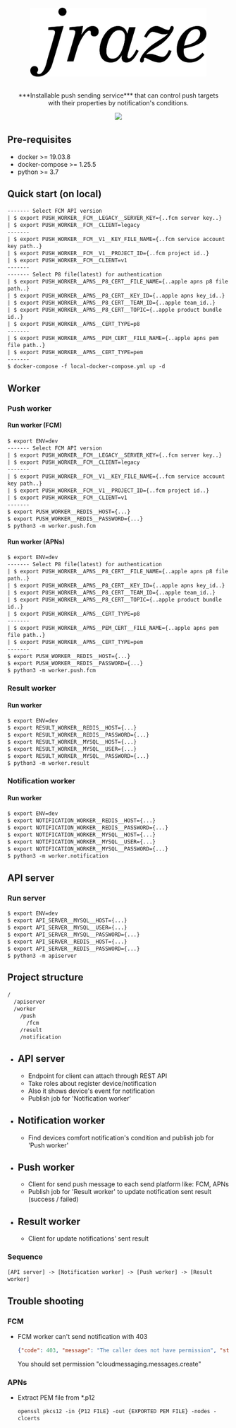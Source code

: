 <div align="center">
  <br/>
  <img src="./docs/image/jraze-logo.png" width="400"/>
  <br/>
  <br/>
  <p>
    ***Installable push sending service*** that can control push targets  <br/>
    with their properties by notification's conditions.  
  </p>
  <p>
    <a href="https://github.com/pjongy/jraze/blob/master/LICENSE">
      <img src="https://img.shields.io/badge/license-MIT-blue.svg"/>
    </a>
  </p>
</div>


## Pre-requisites
- docker >= 19.03.8
- docker-compose >= 1.25.5
- python >= 3.7

## Quick start (on local)
```
------- Select FCM API version
| $ export PUSH_WORKER__FCM__LEGACY__SERVER_KEY={..fcm server key..}
| $ export PUSH_WORKER__FCM__CLIENT=legacy
-------
| $ export PUSH_WORKER__FCM__V1__KEY_FILE_NAME={..fcm service account key path..}
| $ export PUSH_WORKER__FCM__V1__PROJECT_ID={..fcm project id..}
| $ export PUSH_WORKER__FCM__CLIENT=v1
-------
------- Select P8 file(latest) for authentication
| $ export PUSH_WORKER__APNS__P8_CERT__FILE_NAME={..apple apns p8 file path..}
| $ export PUSH_WORKER__APNS__P8_CERT__KEY_ID={..apple apns key_id..}
| $ export PUSH_WORKER__APNS__P8_CERT__TEAM_ID={..apple team_id..}
| $ export PUSH_WORKER__APNS__P8_CERT__TOPIC={..apple product bundle id..}
| $ export PUSH_WORKER__APNS__CERT_TYPE=p8
-------
| $ export PUSH_WORKER__APNS__PEM_CERT__FILE_NAME={..apple apns pem file path..}
| $ export PUSH_WORKER__APNS__CERT_TYPE=pem
-------
$ docker-compose -f local-docker-compose.yml up -d
```

## Worker

### Push worker
#### Run worker (FCM)
```
$ export ENV=dev
------- Select FCM API version
| $ export PUSH_WORKER__FCM__LEGACY__SERVER_KEY={..fcm server key..}
| $ export PUSH_WORKER__FCM__CLIENT=legacy
-------
| $ export PUSH_WORKER__FCM__V1__KEY_FILE_NAME={..fcm service account key path..}
| $ export PUSH_WORKER__FCM__V1__PROJECT_ID={..fcm project id..}
| $ export PUSH_WORKER__FCM__CLIENT=v1
-------
$ export PUSH_WORKER__REDIS__HOST={...}
$ export PUSH_WORKER__REDIS__PASSWORD={...}
$ python3 -m worker.push.fcm
```

#### Run worker (APNs)
```
$ export ENV=dev
------- Select P8 file(latest) for authentication
| $ export PUSH_WORKER__APNS__P8_CERT__FILE_NAME={..apple apns p8 file path..}
| $ export PUSH_WORKER__APNS__P8_CERT__KEY_ID={..apple apns key_id..}
| $ export PUSH_WORKER__APNS__P8_CERT__TEAM_ID={..apple team_id..}
| $ export PUSH_WORKER__APNS__P8_CERT__TOPIC={..apple product bundle id..}
| $ export PUSH_WORKER__APNS__CERT_TYPE=p8
-------
| $ export PUSH_WORKER__APNS__PEM_CERT__FILE_NAME={..apple apns pem file path..}
| $ export PUSH_WORKER__APNS__CERT_TYPE=pem
-------
$ export PUSH_WORKER__REDIS__HOST={...}
$ export PUSH_WORKER__REDIS__PASSWORD={...}
$ python3 -m worker.push.fcm
```

### Result worker
#### Run worker
```
$ export ENV=dev
$ export RESULT_WORKER__REDIS__HOST={...}
$ export RESULT_WORKER__REDIS__PASSWORD={...}
$ export RESULT_WORKER__MYSQL__HOST={...}
$ export RESULT_WORKER__MYSQL__USER={...}
$ export RESULT_WORKER__MYSQL__PASSWORD={...}
$ python3 -m worker.result
```

### Notification worker
#### Run worker
```
$ export ENV=dev
$ export NOTIFICATION_WORKER__REDIS__HOST={...}
$ export NOTIFICATION_WORKER__REDIS__PASSWORD={...}
$ export NOTIFICATION_WORKER__MYSQL__HOST={...}
$ export NOTIFICATION_WORKER__MYSQL__USER={...}
$ export NOTIFICATION_WORKER__MYSQL__PASSWORD={...}
$ python3 -m worker.notification
```

## API server

### Run server
```
$ export ENV=dev
$ export API_SERVER__MYSQL__HOST={...}
$ export API_SERVER__MYSQL__USER={...}
$ export API_SERVER__MYSQL__PASSWORD={...}
$ export API_SERVER__REDIS__HOST={...}
$ export API_SERVER__REDIS__PASSWORD={...}
$ python3 -m apiserver
```


## Project structure
```
/
  /apiserver
  /worker
    /push
      /fcm
    /result
    /notification
```

- API server
  ---
  - Endpoint for client can attach through REST API
  - Take roles about register device/notification
  - Also it shows device's event for notification
  - Publish job for 'Notification worker'

- Notification worker
  ---
  - Find devices comfort notification's condition and publish job for 'Push worker'

- Push worker
  ---
  - Client for send push message to each send platform like: FCM, APNs
  - Publish job for 'Result worker' to update notification sent result (success / failed)

- Result worker
  ---
  - Client for update notifications' sent result

### Sequence
```
[API server] -> [Notification worker] -> [Push worker] -> [Result worker]
```

## Trouble shooting

### FCM

-  FCM worker can't send notification with 403

    ```json
    {"code": 403, "message": "The caller does not have permission", "status": "PERMISSION_DENIED"}}
    ```
    You should set permission "cloudmessaging.messages.create"

### APNs

- Extract PEM file from *.p12
    ```
    openssl pkcs12 -in {P12 FILE} -out {EXPORTED PEM FILE} -nodes -clcerts
    ```